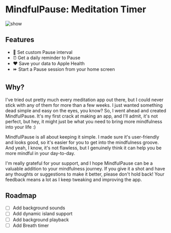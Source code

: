 # MindfulPause: Meditation Timer
![show](https://github.com/matsveil/mindful-pause/assets/109008007/a697f95d-2e71-483c-b52b-30bed3f8747f)

## Features
- 🔁 Set custom Pause interval
- ⏰ Get a daily reminder to Pause
- ❤️ Save your data to Apple Health
- ⏩ Start a Pause session from your home screen

## Why?
I've tried out pretty much every meditation app out there, but I could never stick with any of them for more than a few weeks. I just wanted something dead simple and easy on the eyes, you know? So, I went ahead and created MindfulPause. It's my first crack at making an app, and I'll admit, it's not perfect, but hey, it might just be what you need to bring more mindfulness into your life :)

MindfulPause is all about keeping it simple. I made sure it's user-friendly and looks good, so it's easier for you to get into the mindfulness groove. And yeah, I know, it's not flawless, but I genuinely think it can help you be more mindful in your day-to-day.

I'm really grateful for your support, and I hope MindfulPause can be a valuable addition to your mindfulness journey. If you give it a shot and have any thoughts or suggestions to make it better, please don't hold back! Your feedback means a lot as I keep tweaking and improving the app.

## Roadmap
- [ ] Add background sounds
- [ ] Add dynamic island support
- [ ] Add background playback
- [ ] Add Breath timer
